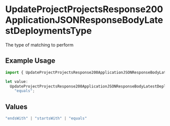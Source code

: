 # UpdateProjectProjectsResponse200ApplicationJSONResponseBodyLatestDeploymentsType

The type of matching to perform

## Example Usage

```typescript
import { UpdateProjectProjectsResponse200ApplicationJSONResponseBodyLatestDeploymentsType } from "@vercel/sdk/models/updateprojectop.js";

let value:
  UpdateProjectProjectsResponse200ApplicationJSONResponseBodyLatestDeploymentsType =
    "equals";
```

## Values

```typescript
"endsWith" | "startsWith" | "equals"
```